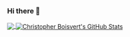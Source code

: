 ### Hi there 👋
<a href="https://github.com/christolord3/christolord3">
  <img align="center" src="https://github-readme-stats.vercel.app/api/top-langs/?username=christolord3&hide=tex&title_color=ffffff&text_color=c9cacc&icon_color=2bbc8a&bg_color=1d1f21&langs_count=3" />
</a>
<a href="https://github.com/christolord3/christolord3">
  <img align="center" src="https://github-readme-stats.vercel.app/api?username=christolord3&show_icons=true&line_height=27&count_private=true&title_color=ffffff&text_color=c9cacc&icon_color=2bbc8a&bg_color=1d1f21" alt="Christopher Boisvert's GitHub Stats" />
</a>
<!--
**christolord3/christolord3** is a ✨ _special_ ✨ repository because its `README.md` (this file) appears on your GitHub profile.

Here are some ideas to get you started:

- 🔭 I’m currently working on ...
- 🌱 I’m currently learning ...
- 👯 I’m looking to collaborate on ...
- 🤔 I’m looking for help with ...
- 💬 Ask me about ...
- 📫 How to reach me: ...
- 😄 Pronouns: ...
- ⚡ Fun fact: ...
-->
